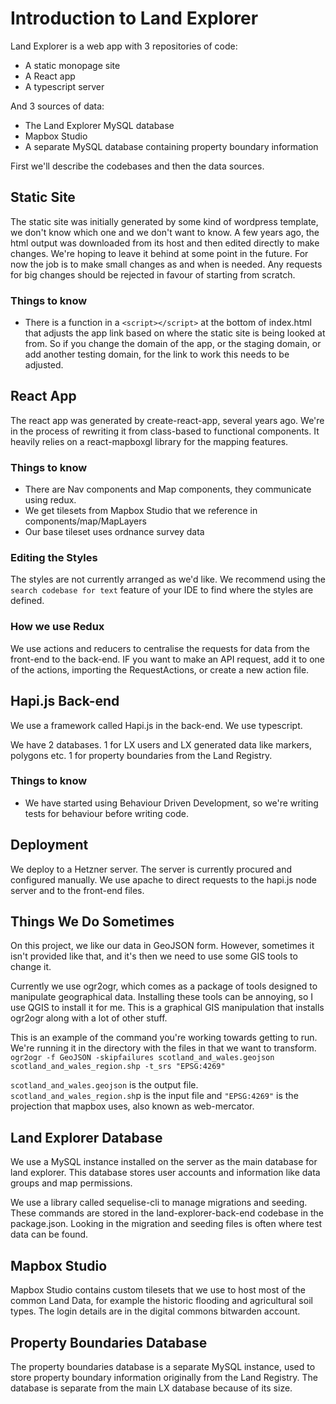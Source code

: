 # Introduction to Land Explorer

Land Explorer is a web app with 3 repositories of code:

* A static monopage site
* A React app
* A typescript server

And 3 sources of data:

* The Land Explorer MySQL database
* Mapbox Studio
* A separate MySQL database containing property boundary information

First we'll describe the codebases and then the data sources.

## Static Site

The static site was initially generated by some kind of wordpress template, we don't know which one and we don't want to know. A few years ago, the html output was downloaded from its host and then edited directly to make changes.
We're hoping to leave it behind at some point in the future. For now the job is to make small changes as and when is needed. Any requests for big changes should be rejected in favour of starting from scratch.

### Things to know

* There is a function in a `<script></script>` at the bottom of index.html that adjusts the app link based on where the static site is being looked at from. So if you change the domain of the app, or the staging domain, or add another testing domain, for the link to work this needs to be adjusted.

## React App

The react app was generated by create-react-app, several years ago. We're in the process of rewriting it from class-based to functional components. It heavily relies on a react-mapboxgl library for the mapping features.

### Things to know

* There are Nav components and Map components, they communicate using redux.
* We get tilesets from Mapbox Studio that we reference in components/map/MapLayers
* Our base tileset uses ordnance survey data

### Editing the Styles

The styles are not currently arranged as we'd like. We recommend using the `search codebase for text` feature of your IDE to find where the styles are defined.

### How we use Redux

We use actions and reducers to centralise the requests for data from the front-end to the back-end. IF you want to make an API request, add it to one of the actions, importing the RequestActions, or create a new action file.

## Hapi.js Back-end

We use a framework called Hapi.js in the back-end. We use typescript. 

We have 2 databases. 1 for LX users and LX generated data like markers, polygons etc. 1 for property boundaries from the Land Registry.

### Things to know

* We have started using Behaviour Driven Development, so we're writing tests for behaviour before writing code.

## Deployment

We deploy to a Hetzner server. The server is currently procured and configured manually. We use apache to direct requests to the hapi.js node server and to the front-end files.

## Things We Do Sometimes

On this project, we like our data in GeoJSON form. However, sometimes it isn't provided like that, and it's then we need to use some GIS tools to change it.

Currently we use ogr2ogr, which comes as a package of tools designed to manipulate geographical data. Installing these tools can be annoying, so I use QGIS to install it for me. This is a graphical GIS manipulation that installs ogr2ogr along with a lot of other stuff.

This is an example of the command you're working towards getting to run. We're running it in the directory with the files in that we want to transform.
`ogr2ogr -f GeoJSON -skipfailures scotland_and_wales.geojson scotland_and_wales_region.shp -t_srs "EPSG:4269"`

`scotland_and_wales.geojson` is the output file. `scotland_and_wales_region.sh`p is the input file and `"EPSG:4269"` is the projection that mapbox uses, also known as web-mercator.

## Land Explorer Database

We use a MySQL instance installed on the server as the main database for land explorer. This database stores user accounts and information like data groups and map permissions.

We use a library called sequelise-cli to manage migrations and seeding. These commands are stored in the land-explorer-back-end codebase in the package.json. Looking in the migration and seeding files is often where test data can be found.

## Mapbox Studio

Mapbox Studio contains custom tilesets that we use to host most of the common Land Data, for example the historic flooding and agricultural soil types. The login details are in the digital commons bitwarden account.

## Property Boundaries Database

The property boundaries database is a separate MySQL instance, used to store property boundary information originally from the Land Registry. The database is separate from the main LX database because of its size.